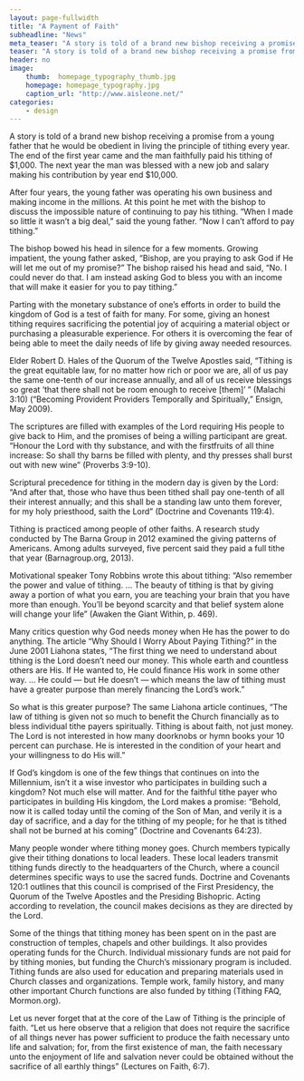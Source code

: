 ```yaml
---
layout: page-fullwidth
title: "A Payment of Faith"
subheadline: "News"
meta_teaser: "A story is told of a brand new bishop receiving a promise from a young father that he would be obedient in living the principle of tithing every year."
teaser: "A story is told of a brand new bishop receiving a promise from a young father that he would be obedient in living the principle of tithing every year. The end of the first year came and the man faithfully paid his tithing of $1,000. The next year the man was blessed with a new job and salary making his contribution by year end $10,000."
header: no
image:
    thumb:  homepage_typography_thumb.jpg
    homepage: homepage_typography.jpg
    caption_url: "http://www.aisleone.net/"
categories:
    - design
---
```


A story is told of a brand new bishop receiving a promise from a young father that he would be obedient in living the principle of tithing every year. The end of the first year came and the man faithfully paid his tithing of $1,000. The next year the man was blessed with a new job and salary making his contribution by year end $10,000.

After four years, the young father was operating his own business and making income in the millions. At this point he met with the bishop to discuss the impossible nature of continuing to pay his tithing. “When I made so little it wasn’t a big deal,” said the young father. “Now I can’t afford to pay tithing.”

The bishop bowed his head in silence for a few moments. Growing impatient, the young father asked, “Bishop, are you praying to ask God if He will let me out of my promise?” The bishop raised his head and said, “No. I could never do that. I am instead asking God to bless you with an income that will make it easier for you to pay tithing.”

Parting with the monetary substance of one’s efforts in order to build the kingdom of God is a test of faith for many. For some, giving an honest tithing requires sacrificing the potential joy of acquiring a material object or purchasing a pleasurable experience. For others it is overcoming the fear of being able to meet the daily needs of life by giving away needed resources.

Elder Robert D. Hales of the Quorum of the Twelve Apostles said, “Tithing is the great equitable law, for no matter how rich or poor we are, all of us pay the same one-tenth of our increase annually, and all of us receive blessings so great ‘that there shall not be room enough to receive [them]’ ” (Malachi 3:10) (“Becoming Provident Providers Temporally and Spiritually,” Ensign, May 2009).

The scriptures are filled with examples of the Lord requiring His people to give back to Him, and the promises of being a willing participant are great. “Honour the Lord with thy substance, and with the firstfruits of all thine increase: So shall thy barns be filled with plenty, and thy presses shall burst out with new wine” (Proverbs 3:9-10).

Scriptural precedence for tithing in the modern day is given by the Lord: “And after that, those who have thus been tithed shall pay one-tenth of all their interest annually; and this shall be a standing law unto them forever, for my holy priesthood, saith the Lord” (Doctrine and Covenants 119:4).

Tithing is practiced among people of other faiths. A research study conducted by The Barna Group in 2012 examined the giving patterns of Americans. Among adults surveyed, five percent said they paid a full tithe that year (Barnagroup.org, 2013).

Motivational speaker Tony Robbins wrote this about tithing: “Also remember the power and value of tithing. … The beauty of tithing is that by giving away a portion of what you earn, you are teaching your brain that you have more than enough. You’ll be beyond scarcity and that belief system alone will change your life” (Awaken the Giant Within, p. 469).

Many critics question why God needs money when He has the power to do anything. The article “Why Should I Worry About Paying Tithing?” in the June 2001 Liahona states, “The first thing we need to understand about tithing is the Lord doesn’t need our money. This whole earth and countless others are His. If He wanted to, He could finance His work in some other way. … He could — but He doesn’t — which means the law of tithing must have a greater purpose than merely financing the Lord’s work.”

So what is this greater purpose? The same Liahona article continues, “The law of tithing is given not so much to benefit the Church financially as to bless individual tithe payers spiritually. Tithing is about faith, not just money. The Lord is not interested in how many doorknobs or hymn books your 10 percent can purchase. He is interested in the condition of your heart and your willingness to do His will.”

If God’s kingdom is one of the few things that continues on into the Millennium, isn’t it a wise investor who participates in building such a kingdom? Not much else will matter. And for the faithful tithe payer who participates in building His kingdom, the Lord makes a promise: “Behold, now it is called today until the coming of the Son of Man, and verily it is a day of sacrifice, and a day for the tithing of my people; for he that is tithed shall not be burned at his coming” (Doctrine and Covenants 64:23).

Many people wonder where tithing money goes. Church members typically give their tithing donations to local leaders. These local leaders transmit tithing funds directly to the headquarters of the Church, where a council determines specific ways to use the sacred funds. Doctrine and Covenants 120:1 outlines that this council is comprised of the First Presidency, the Quorum of the Twelve Apostles and the Presiding Bishopric. Acting according to revelation, the council makes decisions as they are directed by the Lord.

Some of the things that tithing money has been spent on in the past are construction of temples, chapels and other buildings. It also provides operating funds for the Church. Individual missionary funds are not paid for by tithing monies, but funding the Church’s missionary program is included. Tithing funds are also used for education and preparing materials used in Church classes and organizations. Temple work, family history, and many other important Church functions are also funded by tithing (Tithing FAQ, Mormon.org).

Let us never forget that at the core of the Law of Tithing is the principle of faith. “Let us here observe that a religion that does not require the sacrifice of all things never has power sufficient to produce the faith necessary unto life and salvation; for, from the first existence of man, the faith necessary unto the enjoyment of life and salvation never could be obtained without the sacrifice of all earthly things” (Lectures on Faith, 6:7).

